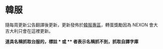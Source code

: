 # 韓服
隨每周更新公告翻譯後更新，更新發佈於[韓服專區](https://kartinfo.me/forum-54-1.html)，轉蛋獎勵因為 NEXON 會大吉大利只會在這裡更新。

**道具名稱抓取台服的，標註 * 或 ** 者表示名稱抓不到，抓取自譯字庫**
